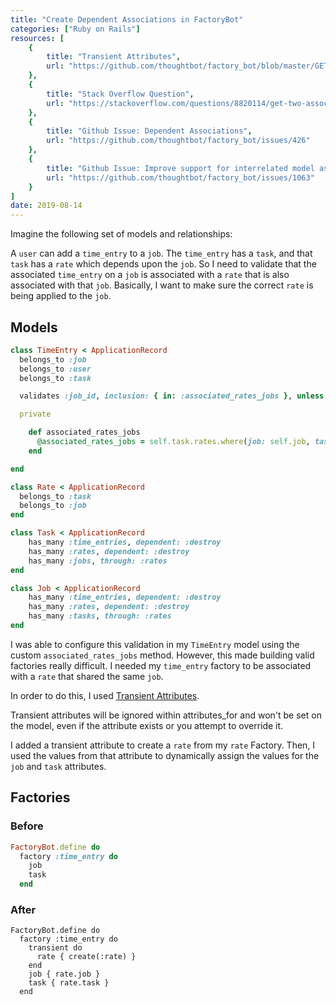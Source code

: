 ```yaml
---
title: "Create Dependent Associations in FactoryBot"
categories: ["Ruby on Rails"]
resources: [
    {
        title: "Transient Attributes",
        url: "https://github.com/thoughtbot/factory_bot/blob/master/GETTING_STARTED.md#transient-attributes"
    },
    {
        title: "Stack Overflow Question",
        url: "https://stackoverflow.com/questions/8820114/get-two-associations-within-a-factory-to-share-another-association/8864452#8864452"
    },
    {
        title: "Github Issue: Dependent Associations",
        url: "https://github.com/thoughtbot/factory_bot/issues/426"
    },
    {
        title: "Github Issue: Improve support for interrelated model associations?",
        url: "https://github.com/thoughtbot/factory_bot/issues/1063"  
    }
]
date: 2019-08-14
---
```


Imagine the following set of models and relationships: 

A `user` can add a `time_entry` to a `job`. The `time_entry` has a `task`, and that `task` has a `rate` which depends upon the `job`. So I need to validate that the associated `time_entry` on a `job` is associated with a `rate` that is also associated with that `job`. Basically, I want to make sure the correct `rate` is being applied to the `job`.

## Models

```ruby
class TimeEntry < ApplicationRecord
  belongs_to :job
  belongs_to :user
  belongs_to :task

  validates :job_id, inclusion: { in: :associated_rates_jobs }, unless: Proc.new { |time_entry| time_entry.task.nil? || time_entry.job.nil? }

  private

    def associated_rates_jobs
      @associated_rates_jobs = self.task.rates.where(job: self.job, task: self.task).map { |rate| rate.job_id }
    end

end
```

```ruby
class Rate < ApplicationRecord
  belongs_to :task
  belongs_to :job
end
```

```ruby
class Task < ApplicationRecord
    has_many :time_entries, dependent: :destroy
    has_many :rates, dependent: :destroy
    has_many :jobs, through: :rates
end
```

```ruby
class Job < ApplicationRecord
    has_many :time_entries, dependent: :destroy
    has_many :rates, dependent: :destroy
    has_many :tasks, through: :rates
end
```

I was able to configure this validation in my `TimeEntry` model using the custom `associated_rates_jobs` method. However, this made building valid factories really difficult. I needed my `time_entry` factory to be associated with a `rate` that shared the same `job`.

In order to do this, I used [Transient Attributes](https://github.com/thoughtbot/factory_bot/blob/master/GETTING_STARTED.md#transient-attributes).

> 
Transient attributes will be ignored within attributes_for and won't be set on the model, even if the attribute exists or you attempt to override it.

I added a transient attribute to create a `rate` from my `rate` Factory. Then, I used the values from that attribute to dynamically assign the values for the `job` and `task` attributes.

## Factories

### Before

```ruby
FactoryBot.define do
  factory :time_entry do    
    job
    task
  end
```

### After

```ruby{3-7}
FactoryBot.define do
  factory :time_entry do
    transient do
      rate { create(:rate) }
    end
    job { rate.job }
    task { rate.task }
  end
```